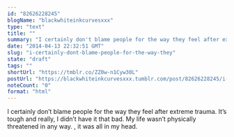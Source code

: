 ```yaml
---
id: "82626228245"
blogName: "blackwhiteinkcurvesxxx"
type: "text"
title: ""
summary: "I certainly don't blame people for the way they feel after extreme trauma. It's tough and really, I didn't have it that bad. My..."
date: "2014-04-13 22:32:51 GMT"
slug: "i-certainly-dont-blame-people-for-the-way-they"
state: "draft"
tags: ""
shortUrl: "https://tmblr.co/ZZ0w-n1Cyw30L"
postUrl: "https://blackwhiteinkcurvesxxx.tumblr.com/post/82626228245/i-certainly-dont-blame-people-for-the-way-they"
noteCount: "0"
format: "html"
---
```


I certainly don’t blame people for the way they feel after extreme trauma. It’s tough and really, I didn’t have it that bad. My life wasn’t physically threatened in any way. , it was all in my head.
